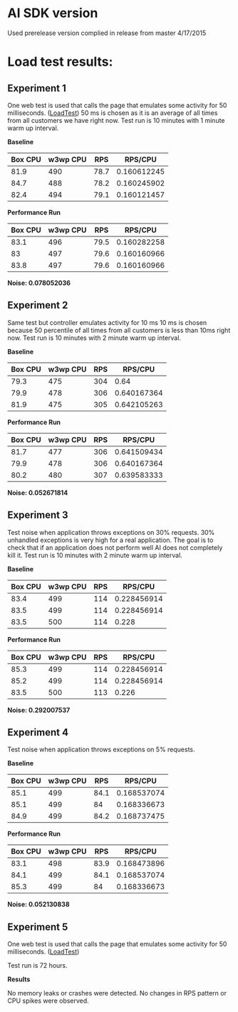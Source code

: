 # AI SDK version

Used prerelease version complied in release from master 4/17/2015

# Load test results:
## Experiment 1 
One web test is used that calls the page that emulates some activity for 50 milliseconds.
([LoadTest](https://github.com/Microsoft/ApplicationInsights-aspnet5/blob/master/test/PerfTest/PerfTest/DoRequestLoad.loadtest))
50 ms is chosen as it is an average of all times from all customers we have right now.
Test run is 10 minutes with 1 minute warm up interval.

**Baseline**
			
Box CPU|w3wp CPU|RPS|RPS/CPU
--------|--------|--------|--------
81.9 | 490 | 78.7 | 0.160612245
84.7 | 488 | 78.2 | 0.160245902
82.4 | 494 | 79.1 | 0.160121457
			
**Performance Run**			

Box CPU|w3wp CPU|RPS|RPS/CPU
--------|--------|--------|--------
83.1|496|79.5|0.160282258
83|497|79.6|0.160160966
83.8|497|79.6|0.160160966

**Noise:	0.078052036**

## Experiment 2 
Same test but controller emulates activity for 10 ms 
10 ms is chosen because 50 percentile of all times from all customers is less than 10ms right now.
Test run is 10 minutes with 2 minute warm up interval.

**Baseline**
			
Box CPU|w3wp CPU|RPS|RPS/CPU
--------|--------|--------|--------
79.3 | 475 | 304 | 0.64
79.9 | 478 | 306 | 0.640167364
81.9 | 475 | 305 | 0.642105263

			
**Performance Run**			

Box CPU|w3wp CPU|RPS|RPS/CPU
--------|--------|--------|--------
81.7 | 477 | 306 | 0.641509434
79.9 | 478 | 306 | 0.640167364
80.2 | 480 | 307 | 0.639583333


**Noise:	0.052671814**


## Experiment 3 
Test noise when application throws exceptions on 30% requests. 
30% unhandled exceptions is very high for a real application. The goal is to check that if an application does not perform well AI does not completely kill it.
Test run is 10 minutes with 2 minute warm up interval.

**Baseline**
			
Box CPU|w3wp CPU|RPS|RPS/CPU
--------|--------|--------|--------
83.4 | 499 | 114 | 0.228456914
83.5 | 499 | 114 | 0.228456914
83.5 | 500 | 114 | 0.228

			
**Performance Run**			

Box CPU|w3wp CPU|RPS|RPS/CPU
--------|--------|--------|--------
85.3 | 499 | 114 | 0.228456914
85.2 | 499 | 114 | 0.228456914
83.5 | 500 | 113 | 0.226

**Noise:	0.292007537**

## Experiment 4 
Test noise when application throws exceptions on 5% requests. 

**Baseline**
			
Box CPU|w3wp CPU|RPS|RPS/CPU
--------|--------|--------|--------
85.1 | 499 | 84.1 | 0.168537074
85.1 | 499 | 84 | 0.168336673
84.9 | 499 | 84.2 | 0.168737475

			
**Performance Run**			

Box CPU|w3wp CPU|RPS|RPS/CPU
--------|--------|--------|--------
83.1 | 498 | 83.9 | 0.168473896
84.1 | 499 | 84.1 | 0.168537074
85.3 | 499 | 84 | 0.168336673

**Noise:	0.052130838**


## Experiment 5
One web test is used that calls the page that emulates some activity for 50 milliseconds.
([LoadTest](https://github.com/Microsoft/ApplicationInsights-aspnet5/blob/master/test/PerfTest/PerfTest/DoRequestLoad.loadtest))

Test run is 72 hours.

**Results**

No memory leaks or crashes were detected. No changes in RPS pattern or CPU spikes were observed. 


